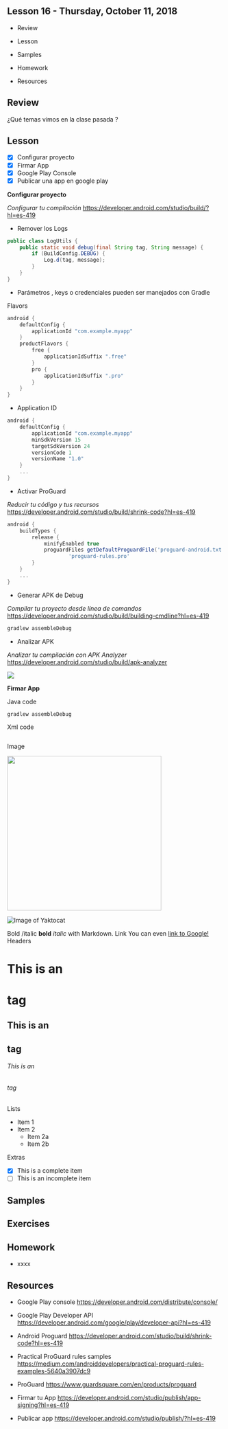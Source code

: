 ## Lesson 16 - Thursday, October 11, 2018

- Review

- Lesson

- Samples

- Homework

- Resources

## Review

¿Qué temas vimos en la clase pasada ?

## Lesson

- [x] Configurar proyecto
- [x] Firmar  App
- [x] Google Play Console
- [x] Publicar una app en google play

**Configurar proyecto**

*Configurar tu compilación* https://developer.android.com/studio/build/?hl=es-419

- Remover los Logs 

```java
public class LogUtils {
    public static void debug(final String tag, String message) {
        if (BuildConfig.DEBUG) {
            Log.d(tag, message);
        }
    }
}
```
- Parámetros , keys o credenciales pueden ser manejados con Gradle

Flavors

```groovy
android {
    defaultConfig {
        applicationId "com.example.myapp"
    }
    productFlavors {
        free {
            applicationIdSuffix ".free"
        }
        pro {
            applicationIdSuffix ".pro"
        }
    }
}
```

- Application ID

```groovy
android {
    defaultConfig {
        applicationId "com.example.myapp"
        minSdkVersion 15
        targetSdkVersion 24
        versionCode 1
        versionName "1.0"
    }
    ...
}
```

- Activar ProGuard

*Reducir tu código y tus recursos* https://developer.android.com/studio/build/shrink-code?hl=es-419

```groovy
android {
    buildTypes {
        release {
            minifyEnabled true
            proguardFiles getDefaultProguardFile('proguard-android.txt'),
                    'proguard-rules.pro'
        }
    }
    ...
}
```

- Generar APK de Debug

*Compilar tu proyecto desde línea de comandos* https://developer.android.com/studio/build/building-cmdline?hl=es-419

```java
gradlew assembleDebug
```

- Analizar APK

*Analizar tu compilación con APK Analyzer* https://developer.android.com/studio/build/apk-analyzer

<img src="https://www.google.com.pe/url?sa=i&rct=j&q=&esrc=s&source=images&cd=&cad=rja&uact=8&ved=2ahUKEwiPseK84v7dAhXsIjQIHdboAeQQjRx6BAgBEAU&url=https%3A%2F%2Fdeveloper.android.com%2Fstudio%2Fbuild%2Fapk-analyzer&psig=AOvVaw1U33osYG1BInb2rC_URc_f&ust=1539360378308032" />

**Firmar App**

Java code

```java
gradlew assembleDebug
```

Xml code 

```xml

```

Image

<img src="https://developer.android.com/images/fundamentals/diagram_backstack_singletask_multiactivity.png" height="360" />

![Image of Yaktocat](https://octodex.github.com/images/yaktocat.png)

Bold /italic
**bold**
*italic* with Markdown. 
Link 
You can even [link to Google!](http://google.com)
Headers

# This is an <h1> tag
## This is an <h2> tag
###### This is an <h6> tag

Lists

* Item 1
* Item 2
  * Item 2a
  * Item 2b

Extras

- [x] This is a complete item
- [ ] This is an incomplete item

## Samples

## Exercises

## Homework
- xxxx

## Resources 

- Google Play console https://developer.android.com/distribute/console/

- Google Play Developer API https://developer.android.com/google/play/developer-api?hl=es-419

- Android Proguard https://developer.android.com/studio/build/shrink-code?hl=es-419

- Practical ProGuard rules samples https://medium.com/androiddevelopers/practical-proguard-rules-examples-5640a3907dc9

- ProGuard https://www.guardsquare.com/en/products/proguard

- Firmar tu App https://developer.android.com/studio/publish/app-signing?hl=es-419

- Publicar app https://developer.android.com/studio/publish/?hl=es-419


